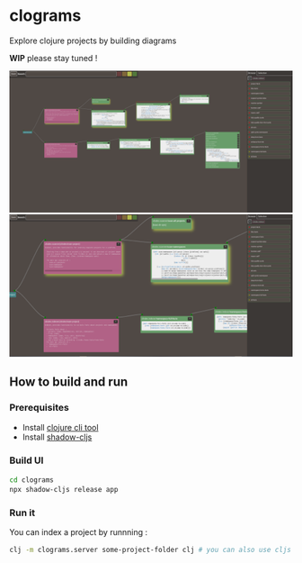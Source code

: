# clograms

Explore clojure projects by building diagrams

**WIP** please stay tuned !

<img src="/docs/screenshot-zoom-out.png?raw=true"/>

<img src="/docs/screenshot-zoom-in.png?raw=true"/>

## How to build and run

### Prerequisites

- Install [clojure cli tool](https://clojure.org/guides/getting_started)
- Install [shadow-cljs](https://shadow-cljs.github.io/docs/UsersGuide.html#_installation)

### Build UI

```bash
cd clograms
npx shadow-cljs release app
```

### Run it

You can index a project by runnning :

```bash
clj -m clograms.server some-project-folder clj # you can also use cljs to index clojurescript projects
```
